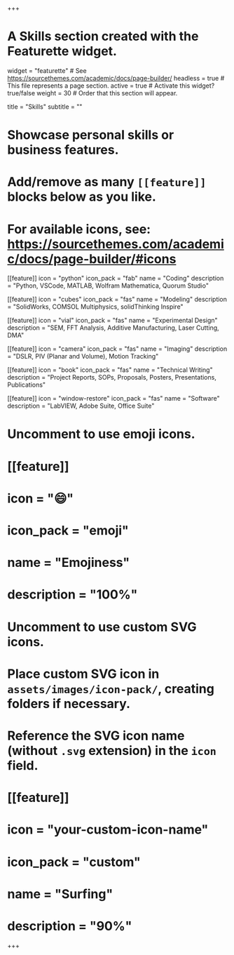 +++
# A Skills section created with the Featurette widget.
widget = "featurette"  # See https://sourcethemes.com/academic/docs/page-builder/
headless = true  # This file represents a page section.
active = true  # Activate this widget? true/false
weight = 30  # Order that this section will appear.

title = "Skills"
subtitle = ""

# Showcase personal skills or business features.
# 
# Add/remove as many `[[feature]]` blocks below as you like.
# 
# For available icons, see: https://sourcethemes.com/academic/docs/page-builder/#icons

[[feature]]
  icon = "python"
  icon_pack = "fab"
  name = "Coding"
  description = "Python, VSCode, MATLAB, Wolfram Mathematica, Quorum Studio"
  
[[feature]]
  icon = "cubes"
  icon_pack = "fas"
  name = "Modeling"
  description = "SolidWorks, COMSOL Multiphysics, solidThinking Inspire" 
  
[[feature]]
  icon = "vial"
  icon_pack = "fas"
  name = "Experimental Design"
  description = "SEM, FFT Analysis, Additive Manufacturing, Laser Cutting, DMA"

[[feature]]
  icon = "camera"
  icon_pack = "fas"
  name = "Imaging"
  description = "DSLR, PIV (Planar and Volume), Motion Tracking"

[[feature]]
  icon = "book"
  icon_pack = "fas"
  name = "Technical Writing"
  description = "Project Reports, SOPs, Proposals, Posters, Presentations, Publications"

[[feature]]
  icon = "window-restore"
  icon_pack = "fas"
  name = "Software"
  description = "LabVIEW, Adobe Suite, Office Suite"

# Uncomment to use emoji icons.
# [[feature]]
#  icon = ":smile:"
#  icon_pack = "emoji"
#  name = "Emojiness"
#  description = "100%"  

# Uncomment to use custom SVG icons.
# Place custom SVG icon in `assets/images/icon-pack/`, creating folders if necessary.
# Reference the SVG icon name (without `.svg` extension) in the `icon` field.
# [[feature]]
#  icon = "your-custom-icon-name"
#  icon_pack = "custom"
#  name = "Surfing"
#  description = "90%"

+++
